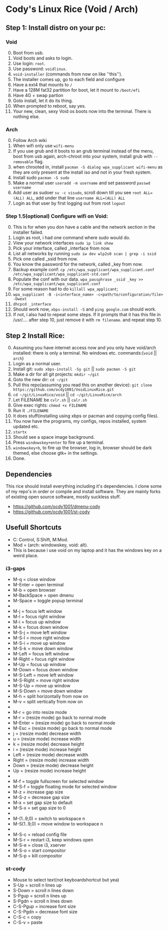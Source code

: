 # Cody's Linux Rice (Void / Arch)
## Step 1: Install distro on your pc:
### Void
0. Boot from usb.
1. Void boots and asks to login.
2. Use login: ``root``.
3. Use password: ``voidlinux``.
4. ``void-installer`` (commands from now on like ''this'').
5. The installer comes up, go to each field and configure
6. Have a ext4 that mounts  to ``/``
7. Have a 128M fat32 partition for boot, let it mount to ``/boot/efi``
8. Have 4G + swap partion
9. Goto install, let it do its thing.
10. When prompted to reboot, say yes.
11. Your new, clean, sexy Void os boots now into the terminal. There is nothing else.
### Arch
0. Follow Arch wiki
1. When wifi only use ``wifi-menu``
2. If you use grub and it boots to an grub terminal instead of the menu, boot from usb again, arch-chroot into your system, install grub with ``--removable`` flag.
3. when chrooted in, install ``pacman -S dialog wpa_supplicant wifi-menu`` as they are only present at the install iso and not in your fresh system.
4. Install sudo ``pacman -S sudo``
5. Make a normal user ``useradd -m username`` and set password ``passwd username``
6. Add user as sudoer ``su -c visudo``, scroll down till you see ``root ALL=(ALL) ALL``, add under that line ``username ALL=(ALL) ALL``
7. Login as that user by first logging out from root ``logout``
### Step 1.5(optional) Configure wifi on Void:
0. This is for when you don have a cable and the network section in the installer failed.
1. Login as root, i had one command where sudo would do.
2. View your network interfaces ``sudo ip link show``
3. Pick your interface, called _interface from now.
4. List all networks by running ``sudo iw dev wlp2s0 scan | grep -i ssid``
5. Pick one called _ssid from now.
6. You know the password for the network, called _key from now.
7. Backup example conf: ``cp /etc/wpa_supplicant/wpa_supplicant.conf /etc/wpa_supplicant/wpa_supplicant-std.conf``
8. Populate the conf with our data. ``wpa_passphrase _ssid _key >> /etc/wpa_supplicant/wpa_supplicant.conf``
9. For some reason had to do ``killall wpa_applicant``;
10. ``wpa_supplicant -B -i<interface_name> -c<path/to/configuration/file> -Dwext``
11. ``dhcpcd _interface``
12. Should work now, ``xbps-install -S`` and ``ping google.com`` should work.
13. If not, i also had to repeat some steps. If it prompts that it has this file in /usr/.... after step 10, just remove it with ``rm filename``. and repeat step 10.
## Step 2 Install Rice:
0. Assuming you have internet access now and you only have void/arch installed: there is only a terminal. No windows etc. commands:(``void`` || ``arch``)
1. Login as a normal user.
2. Install git: ``sudo xbps-install -Sy git`` || ``sudo pacman -S git``
3. Make a dir for all git projects: ``mkdir ~/git``
4. Goto the new dir: ``cd ~/git``
5. Pull this repo(assuming you read this on another device): ``git clone https://github.com/ocdy1001/VoidLinuxRice.git``
6. ``cd ~/git/LinuxRice/void`` || ``cd ~/git/LinuxRice/arch``
7. Let FILENAME be ``cvlr.sh`` || ``calr.sh``
8. Give exec rights: ``chmod +x FILENAME``
9. Run it ``./FILENAME``
10. It does stuff(installing using xbps or pacman and copying config files).
11. You now have the programs, my configs, repos installed, system updated etc.
12. ``startx``
13. Should see a space image background.
14. Press ``windowskey+enter`` to fire up a terminal.
15. ``windowskey+b``, to fire up the browser, log in, browser should be dark themed, else choose gtk+ in the settings.
16. Done.
## Dependencies
This rice should install everything including it's dependencies.
I clone some of my repo's in order or compile and install software.
They are mainly forks of existing open source software, mostly suckless stuff.
- https://github.com/ocdy1001/dmenu-cody
- https://github.com/ocdy1001/st-cody
## Usefull Shortcuts
- C: Control, S:Shift, M:Mod.
- Mod = (arch: windowskey, void: alt).
- This is because i use void on my laptop and it has the windows key on a weird place.
### i3-gaps
- M-q           = close window
- M-Enter       = open terminal
- M-b           = open browser
- M-BackSpace   = open dmenu
- M-Space       = toggle popup terminal 
-
- M-j           = focus left window
- M-l           = focus right window
- M-i           = focus up window
- M-k           = focus down window
- M-S-j         = move left window
- M-S-l         = move right window
- M-S-i         = move up window
- M-S-k         = move down window
- M-Left        = focus left window
- M-Right       = focus right window
- M-Up          = focus up window
- M-Down        = focus down window
- M-S-Left      = move left window
- M-S-Right     = move right window
- M-S-Up        = move up window
- M-S-Down      = move down window
- M-h           = split horizontally from now on
- M-v           = split vertically from now on
- 
- M-r           = go into resize mode
- M-r           = (resize mode) go back to normal mode
- M-Enter       = (resize mode) go back to normal mode
- M-Esc         = (resize mode) go back to normal mode
- j             = (resize mode) decrease width
- u             = (resize mode) increase width
- k             = (resize mode) decrease height
- i             = (resize mode) increase height
- Left          = (resize mode) decrease width
- Right         = (resize mode) increase width
- Down          = (resize mode) decrease height
- Up            = (resize mode) increase height
- 
- M-f           = toggle fullscreen for selected window
- M-S-f         = toggle floating mode for selected window
- M-z           = increase gap size
- M-S-z         = decrease gap size
- M-x           = set gap size to default
- M-S-x         = set gap size to 0
- 
- M-(1..9,0)    = switch to workspace n
- M-S(1..9,0)   = move window to workspace n
- 
- M-S-c         = reload config file
- M-S-r         = restart i3, keep windows open
- M-S-e         = close i3, xserver
- M-S-o         = start compositor
- M-S-p         = kill compositor
### st-cody
- Mouse to select text(not keyboardshortcut but yea)
- S-Up          = scroll n lines up
- S-Down        = scroll n lines down
- S-Pgup        = scroll n lines up
- S-Pgdn        = scroll n lines down
- C-S-Pgup      = increase font size
- C-S-Pgdn      = decrease font size
- C-S-c         = copy
- C-S-v         = paste
